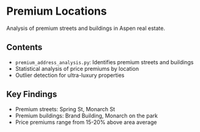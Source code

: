 # Premium Locations

Analysis of premium streets and buildings in Aspen real estate.

## Contents
- `premium_address_analysis.py`: Identifies premium streets and buildings
- Statistical analysis of price premiums by location
- Outlier detection for ultra-luxury properties

## Key Findings
- Premium streets: Spring St, Monarch St
- Premium buildings: Brand Building, Monarch on the park
- Price premiums range from 15-20% above area average
